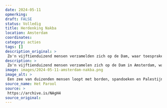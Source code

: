 ```yaml
---
date: 2024-05-11
opmerking: 
draft: FALSE
status: Volledig
title: Herdenking Nakba
location: Amsterdam
coordinates: 
category: acties
tags: []
description_original: > 
 Zo'n vijftienduizend mensen verzamelden zich op de Dam, waar toespraken werden gegeven. Daarna liep men in een lange optocht richting Museumplein. 
description: > 
 Zo'n vijftienduizend mensen verzamelen zich op de Dam in Amsterdam, waar toespraken werden gegeven. Daarna loopt men in een lange optocht richting het Museumplein. 
image: images/2024-05-11-amsterdam-nakba.png
image_alt: > 
 Een zee van duizenden mensen loopt met borden, spandoeken en Palestijnse vlaggen door een straat, op een heldere, zonnige dag. Velen van hen dragen keffiyeh. De demonstranten zingen of scanderen. Op de borden staan boodschappen (vaak in het Engels) zoals: 'UvA verbreek je zionistische banden', 'Wij zijn vreedzaam wat zijn jullie'.
source_name: Het Parool
source: > 
 https://archive.is/NAgH4
source_original: 
---
```

